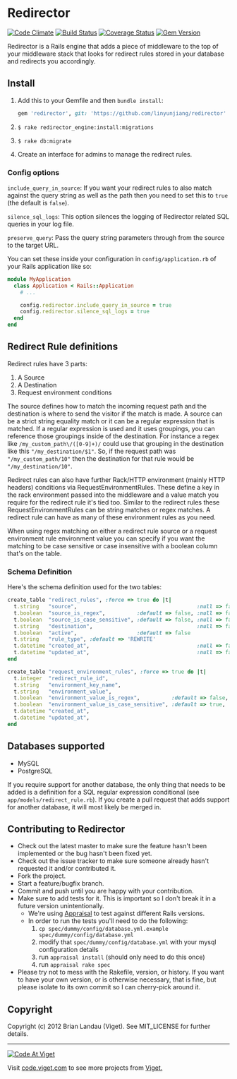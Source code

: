# Redirector

[![Code Climate](https://codeclimate.com/github/vigetlabs/redirector.png)](https://codeclimate.com/github/vigetlabs/redirector) [![Build Status](https://travis-ci.org/vigetlabs/redirector.png?branch=master)](https://travis-ci.org/vigetlabs/redirector) [![Coverage Status](https://coveralls.io/repos/vigetlabs/redirector/badge.png?branch=master)](https://coveralls.io/r/vigetlabs/redirector?branch=master) [![Gem Version](https://badge.fury.io/rb/redirector.png)](http://badge.fury.io/rb/redirector)


Redirector is a Rails engine that adds a piece of middleware to the top of your middleware stack that looks for redirect rules stored in your database and redirects you accordingly.

## Install

1. Add this to your Gemfile and then `bundle install`:

    ```ruby  
    gem 'redirector', git: 'https://github.com/linyunjiang/redirector'
    ```

2. `$ rake redirector_engine:install:migrations`
3. `$ rake db:migrate`
4. Create an interface for admins to manage the redirect rules.


### Config options

`include_query_in_source`: If you want your redirect rules to also match against the query string as well as the path then you need to set this to `true` (the default is `false`).

`silence_sql_logs`: This option silences the logging of Redirector related SQL queries in your log file.

`preserve_query`: Pass the query string parameters through from the source to the target URL.

You can set these inside your configuration in `config/application.rb` of your Rails application like so:

```ruby
module MyApplication
  class Application < Rails::Application
    # ...

    config.redirector.include_query_in_source = true
    config.redirector.silence_sql_logs = true
  end
end
```

## Redirect Rule definitions

Redirect rules have 3 parts:

1. A Source
2. A Destination
3. Request environment conditions

The source defines how to match the incoming request path and the destination is where to send the visitor if the match is made. A source can be a strict string equality match or it can be a regular expression that is matched. If a regular expression is used and it uses groupings, you can reference those groupings inside of the destination. For instance a regex like `/my_custom_path\/([0-9]+)/` could use that grouping in the destination like this `"/my_destination/$1"`. So, if the request path was `"/my_custom_path/10"` then the destination for that rule would be `"/my_destination/10"`.

Redirect rules can also have further Rack/HTTP environment (mainly HTTP headers) conditions via RequestEnvironmentRules. These define a key in the rack environment passed into the middleware and a value match you require for the redirect rule it's tied too. Similar to the redirect rules these RequestEnvironmentRules can be string matches or regex matches. A redirect rule can have as many of these environment rules as you need.

When using regex matching on either a redirect rule source or a request environment rule environment value you can specify if you want the matching to be case sensitive or case insensitive with a boolean column that's on the table.

### Schema Definition

Here's the schema definition used for the two tables:

```ruby
create_table "redirect_rules", :force => true do |t|
  t.string   "source",                                      :null => false # Matched against the request path
  t.boolean  "source_is_regex",          :default => false, :null => false # Is the source a regular expression or not
  t.boolean  "source_is_case_sensitive", :default => false, :null => false # Is the source regex cas sensitive or not
  t.string   "destination",                                 :null => false
  t.boolean  "active",                   :default => false                 # Should this rule be applied or not
  t.string   "rule_type", :default => 'REWRITE'                            # REWRITE: source will show and not be changed. / REDIRECT: url will be changed to destination. 
  t.datetime "created_at",                                  :null => false
  t.datetime "updated_at",                                  :null => false
end

create_table "request_environment_rules", :force => true do |t|
  t.integer  "redirect_rule_id",                                       :null => false
  t.string   "environment_key_name",                                   :null => false # Name of the enviornment key (e.g. "QUERY_STRING", "HTTP_HOST")
  t.string   "environment_value",                                      :null => false # What to match the value of the specified environment attribute against
  t.boolean  "environment_value_is_regex",          :default => false, :null => false # Is the value match a regex or not
  t.boolean  "environment_value_is_case_sensitive", :default => true,  :null => false # is the value regex case sensitive or not
  t.datetime "created_at",                                             :null => false
  t.datetime "updated_at",                                             :null => false
end
```

## Databases supported

* MySQL
* PostgreSQL

If you require support for another database, the only thing that needs to be added is a definition for a SQL regular expression conditional (see `app/models/redirect_rule.rb`). If you create a pull request that adds support for another database, it will most likely be merged in.

## Contributing to Redirector

* Check out the latest master to make sure the feature hasn't been implemented or the bug hasn't been fixed yet.
* Check out the issue tracker to make sure someone already hasn't requested it and/or contributed it.
* Fork the project.
* Start a feature/bugfix branch.
* Commit and push until you are happy with your contribution.
* Make sure to add tests for it. This is important so I don't break it in a future version unintentionally.
  * We're using [Appraisal](https://github.com/thoughtbot/appraisal) to test against different Rails versions.
  * In order to run the tests you'll need to do the following:
    1. `cp spec/dummy/config/database.yml.example spec/dummy/config/database.yml`
    2. modify that `spec/dummy/config/database.yml` with your mysql configuration details
    3. run `appraisal install` (should only need to do this once)
    4. run `appraisal rake spec`
* Please try not to mess with the Rakefile, version, or history. If you want to have your own version, or is otherwise necessary, that is fine, but please isolate to its own commit so I can cherry-pick around it.

## Copyright

Copyright (c) 2012 Brian Landau (Viget). See MIT_LICENSE for further details.

***

<a href="http://code.viget.com">
  <img src="http://code.viget.com/github-banner.png" alt="Code At Viget">
</a>

Visit [code.viget.com](http://code.viget.com) to see more projects from [Viget.](https://viget.com)
